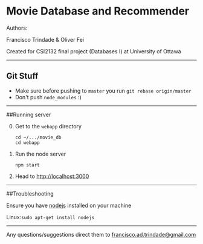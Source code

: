 # Movie Database and Recommender
 
Authors:

Francisco Trindade & Oliver Fei

Created for CSI2132 final project (Databases I) at University of Ottawa

---------------------
## Git Stuff

- Make sure before pushing to `master` you run `git rebase origin/master`
- Don't push `node_modules` :)

--------------------

##Running server 

0. Get to the `webapp` directory
    ```
    cd ~/.../movie_db
    cd webapp
    ```
1. Run the node server
    ```
    npm start
    ```
2. Head to [http://localhost:3000](http://localhost:3000)

------------------

##Troubleshooting

Ensure you have [nodejs](https://nodejs.org/en/) installed on your machine

Linux:`sudo apt-get install nodejs`

-------------------

Any questions/suggestions direct them to francisco.ad.trindade@gmail.com
